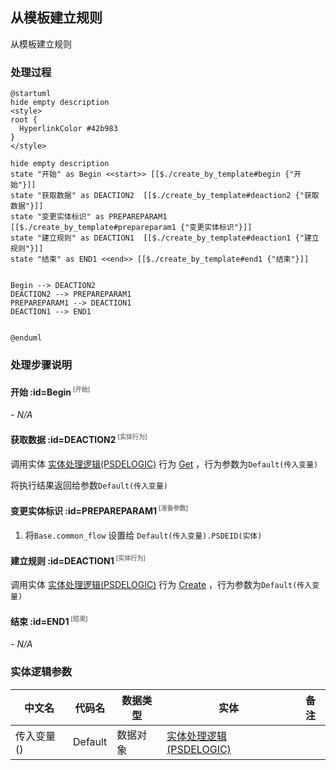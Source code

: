 ## 从模板建立规则 <!-- {docsify-ignore-all} -->

   从模板建立规则

### 处理过程

```plantuml
@startuml
hide empty description
<style>
root {
  HyperlinkColor #42b983
}
</style>

hide empty description
state "开始" as Begin <<start>> [[$./create_by_template#begin {"开始"}]]
state "获取数据" as DEACTION2  [[$./create_by_template#deaction2 {"获取数据"}]]
state "变更实体标识" as PREPAREPARAM1  [[$./create_by_template#prepareparam1 {"变更实体标识"}]]
state "建立规则" as DEACTION1  [[$./create_by_template#deaction1 {"建立规则"}]]
state "结束" as END1 <<end>> [[$./create_by_template#end1 {"结束"}]]


Begin --> DEACTION2
DEACTION2 --> PREPAREPARAM1
PREPAREPARAM1 --> DEACTION1
DEACTION1 --> END1


@enduml
```


### 处理步骤说明

#### 开始 :id=Begin<sup class="footnote-symbol"> <font color=gray size=1>[开始]</font></sup>



*- N/A*
#### 获取数据 :id=DEACTION2<sup class="footnote-symbol"> <font color=gray size=1>[实体行为]</font></sup>



调用实体 [实体处理逻辑(PSDELOGIC)](module/extension/PSDELogic.md) 行为 [Get](module/extension/PSDELogic#行为) ，行为参数为`Default(传入变量)`

将执行结果返回给参数`Default(传入变量)`

#### 变更实体标识 :id=PREPAREPARAM1<sup class="footnote-symbol"> <font color=gray size=1>[准备参数]</font></sup>



1. 将`Base.common_flow` 设置给  `Default(传入变量).PSDEID(实体)`

#### 建立规则 :id=DEACTION1<sup class="footnote-symbol"> <font color=gray size=1>[实体行为]</font></sup>



调用实体 [实体处理逻辑(PSDELOGIC)](module/extension/PSDELogic.md) 行为 [Create](module/extension/PSDELogic#行为) ，行为参数为`Default(传入变量)`

#### 结束 :id=END1<sup class="footnote-symbol"> <font color=gray size=1>[结束]</font></sup>



*- N/A*



### 实体逻辑参数

|    中文名   |    代码名    |  数据类型    |  实体   |备注 |
| --------| --------| -------- | -------- | --------   |
|传入变量(<i class="fa fa-check"/></i>)|Default|数据对象|[实体处理逻辑(PSDELOGIC)](module/extension/PSDELogic.md)||
